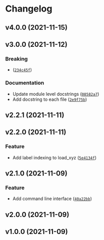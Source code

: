 # Changelog

<!--next-version-placeholder-->

## v4.0.0 (2021-11-15)


## v3.0.0 (2021-11-12)
### Breaking
* <breaking change summary> ([`234c45f`](https://gitlab.com/jonkragskow/xyz_py/-/commit/234c45fd29e50fdb424fa6bbd428262523574dad))

### Documentation
* Update module level docstrings ([`08582a7`](https://gitlab.com/jonkragskow/xyz_py/-/commit/08582a757105b06b4657e2c43023dfab42203213))
* Add docstring to each file ([`2e9f75b`](https://gitlab.com/jonkragskow/xyz_py/-/commit/2e9f75b33c81b514dda8a97ee55a2fa430793f8b))

## v2.2.1 (2021-11-11)


## v2.2.0 (2021-11-11)
### Feature
* Add label indexing to load_xyz ([`5e4134f`](https://gitlab.com/jonkragskow/xyz_py/-/commit/5e4134f15ed9457bc148f50f093f191dc82f88eb))

## v2.1.0 (2021-11-09)
### Feature
* Add command line interface ([`40a22bb`](https://gitlab.com/jonkragskow/xyz_py/-/commit/40a22bbd6f5f3514bb5145ada9fae9a81793d9e6))

## v2.0.0 (2021-11-09)


## v1.0.0 (2021-11-09)

